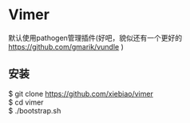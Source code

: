 Vimer
===========

  默认使用pathogen管理插件(好吧，貌似还有一个更好的 https://github.com/gmarik/vundle )

## 安装

  $ git clone https://github.com/xiebiao/vimer  
  $ cd vimer  
  $ ./bootstrap.sh

